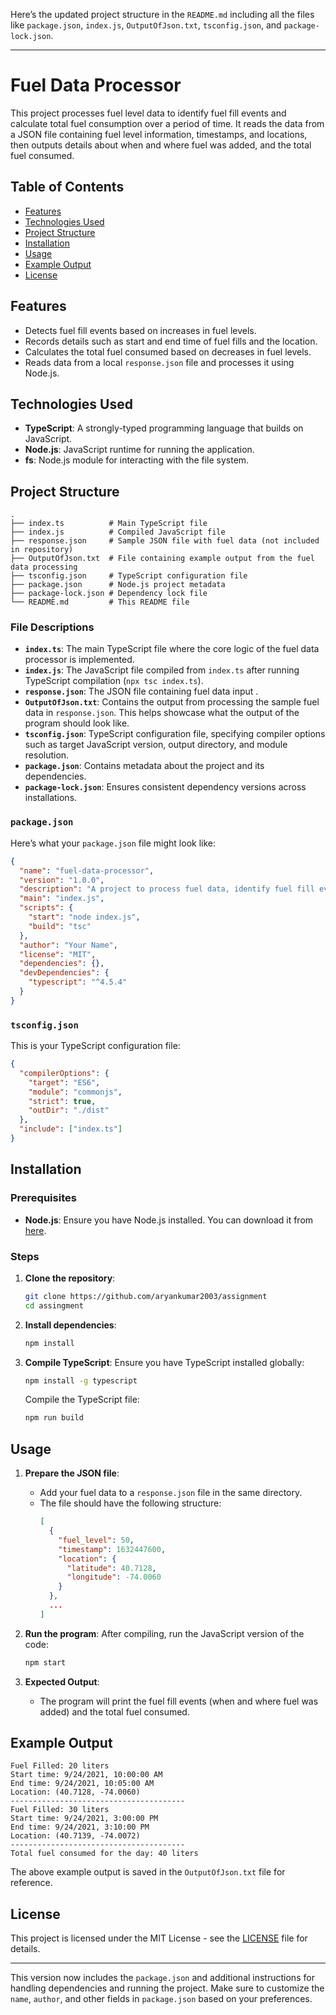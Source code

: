 Here’s the updated project structure in the `README.md` including all the files like `package.json`, `index.js`, `OutputOfJson.txt`, `tsconfig.json`, and `package-lock.json`.

---

# Fuel Data Processor

This project processes fuel level data to identify fuel fill events and calculate total fuel consumption over a period of time. It reads the data from a JSON file containing fuel level information, timestamps, and locations, then outputs details about when and where fuel was added, and the total fuel consumed.

## Table of Contents
- [Features](#features)
- [Technologies Used](#technologies-used)
- [Project Structure](#project-structure)
- [Installation](#installation)
- [Usage](#usage)
- [Example Output](#example-output)
- [License](#license)

## Features
- Detects fuel fill events based on increases in fuel levels.
- Records details such as start and end time of fuel fills and the location.
- Calculates the total fuel consumed based on decreases in fuel levels.
- Reads data from a local `response.json` file and processes it using Node.js.

## Technologies Used
- **TypeScript**: A strongly-typed programming language that builds on JavaScript.
- **Node.js**: JavaScript runtime for running the application.
- **fs**: Node.js module for interacting with the file system.

## Project Structure
```
.
├── index.ts          # Main TypeScript file
├── index.js          # Compiled JavaScript file
├── response.json     # Sample JSON file with fuel data (not included in repository)
├── OutputOfJson.txt  # File containing example output from the fuel data processing
├── tsconfig.json     # TypeScript configuration file
├── package.json      # Node.js project metadata
├── package-lock.json # Dependency lock file
└── README.md         # This README file
```

### File Descriptions
- **`index.ts`**: The main TypeScript file where the core logic of the fuel data processor is implemented.
- **`index.js`**: The JavaScript file compiled from `index.ts` after running TypeScript compilation (`npx tsc index.ts`).
- **`response.json`**: The JSON file containing fuel data input .
- **`OutputOfJson.txt`**: Contains the output from processing the sample fuel data in `response.json`. This helps showcase what the output of the program should look like.
- **`tsconfig.json`**: TypeScript configuration file, specifying compiler options such as target JavaScript version, output directory, and module resolution.
- **`package.json`**: Contains metadata about the project and its dependencies.
- **`package-lock.json`**: Ensures consistent dependency versions across installations.

### `package.json`
Here’s what your `package.json` file might look like:
```json
{
  "name": "fuel-data-processor",
  "version": "1.0.0",
  "description": "A project to process fuel data, identify fuel fill events, and calculate total fuel consumed.",
  "main": "index.js",
  "scripts": {
    "start": "node index.js",
    "build": "tsc"
  },
  "author": "Your Name",
  "license": "MIT",
  "dependencies": {},
  "devDependencies": {
    "typescript": "^4.5.4"
  }
}
```

### `tsconfig.json`
This is your TypeScript configuration file:
```json
{
  "compilerOptions": {
    "target": "ES6",
    "module": "commonjs",
    "strict": true,
    "outDir": "./dist"
  },
  "include": ["index.ts"]
}
```

## Installation

### Prerequisites
- **Node.js**: Ensure you have Node.js installed. You can download it from [here](https://nodejs.org/).

### Steps
1. **Clone the repository**:
   ```bash
   git clone https://github.com/aryankumar2003/assignment
   cd assingment
   ```

2. **Install dependencies**:
   ```bash
   npm install
   ```

3. **Compile TypeScript**:
   Ensure you have TypeScript installed globally:
   ```bash
   npm install -g typescript
   ```
   Compile the TypeScript file:
   ```bash
   npm run build
   ```

## Usage

1. **Prepare the JSON file**:
   - Add your fuel data to a `response.json` file in the same directory.
   - The file should have the following structure:
     ```json
     [
       {
         "fuel_level": 50,
         "timestamp": 1632447600,
         "location": {
           "latitude": 40.7128,
           "longitude": -74.0060
         }
       },
       ...
     ]
     ```

2. **Run the program**:
   After compiling, run the JavaScript version of the code:
   ```bash
   npm start
   ```

3. **Expected Output**:
   - The program will print the fuel fill events (when and where fuel was added) and the total fuel consumed.

## Example Output
```
Fuel Filled: 20 liters
Start time: 9/24/2021, 10:00:00 AM
End time: 9/24/2021, 10:05:00 AM
Location: (40.7128, -74.0060)
---------------------------------------
Fuel Filled: 30 liters
Start time: 9/24/2021, 3:00:00 PM
End time: 9/24/2021, 3:10:00 PM
Location: (40.7139, -74.0072)
---------------------------------------
Total fuel consumed for the day: 40 liters
```

The above example output is saved in the `OutputOfJson.txt` file for reference.

## License
This project is licensed under the MIT License - see the [LICENSE](LICENSE) file for details.

---

This version now includes the `package.json` and additional instructions for handling dependencies and running the project. Make sure to customize the `name`, `author`, and other fields in `package.json` based on your preferences.

